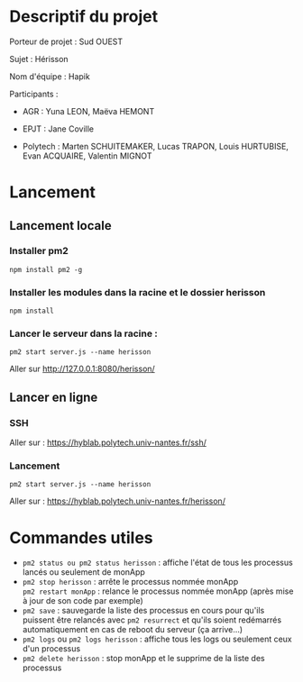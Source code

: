 # Descriptif du projet

Porteur de projet : Sud OUEST

Sujet : Hérisson

Nom d'équipe : Hapik

Participants : 

- AGR : Yuna LEON, Maëva HEMONT

- EPJT : Jane Coville

- Polytech : Marten SCHUITEMAKER, Lucas TRAPON, Louis HURTUBISE, Evan ACQUAIRE, Valentin MIGNOT

# Lancement

## Lancement locale

### Installer pm2
`npm install pm2 -g`

### Installer les modules dans la racine et le dossier herisson
`npm install`

### Lancer le serveur dans la racine : 
`pm2 start server.js --name herisson`

Aller sur http://127.0.0.1:8080/herisson/

## Lancer en ligne

### SSH
Aller sur : https://hyblab.polytech.univ-nantes.fr/ssh/ <br>


### Lancement

`pm2 start server.js --name herisson`

Aller sur : https://hyblab.polytech.univ-nantes.fr/herisson/

# Commandes utiles

* `pm2 status ou pm2 status herisson` : affiche l'état de tous les processus lancés ou
seulement de monApp
* `pm2 stop herisson` : arrête le processus nommée monApp <br>
`pm2 restart monApp` : relance le processus nommée monApp (après mise à jour de son
code par exemple)
* `pm2 save` : sauvegarde la liste des processus en cours pour qu'ils puissent être relancés
avec `pm2 resurrect` et qu'ils soient redémarrés automatiquement en cas de reboot du
serveur (ça arrive...)
* `pm2 logs` ou `pm2 logs herisson` : affiche tous les logs ou seulement ceux d'un processus
* `pm2 delete herisson` : stop monApp et le supprime de la liste des processus